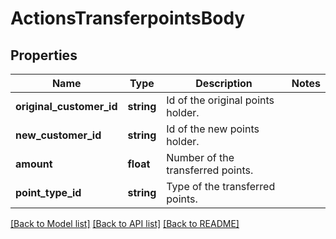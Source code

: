 # ActionsTransferpointsBody

## Properties
Name | Type | Description | Notes
------------ | ------------- | ------------- | -------------
**original_customer_id** | **string** | Id of the original points holder. | 
**new_customer_id** | **string** | Id of the new points holder. | 
**amount** | **float** | Number of the transferred points. | 
**point_type_id** | **string** | Type of the transferred points. | 

[[Back to Model list]](../../README.md#documentation-for-models) [[Back to API list]](../../README.md#documentation-for-api-endpoints) [[Back to README]](../../README.md)

